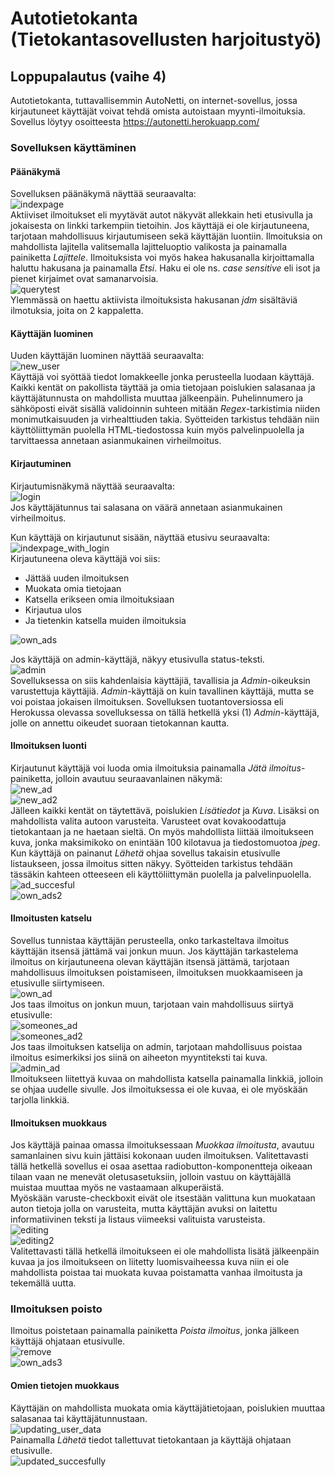 # Autotietokanta (Tietokantasovellusten harjoitustyö)  

## Loppupalautus (vaihe 4)  

Autotietokanta, tuttavallisemmin AutoNetti, on internet-sovellus, jossa kirjautuneet käyttäjät voivat tehdä omista autoistaan myynti-ilmoituksia. Sovellus löytyy osoitteesta https://autonetti.herokuapp.com/  

### Sovelluksen käyttäminen  

#### Päänäkymä
Sovelluksen päänäkymä näyttää seuraavalta:  
![indexpage](photos/index_without_login.png)  
Aktiiviset ilmoitukset eli myytävät autot näkyvät allekkain heti etusivulla ja jokaisesta on linkki tarkempiin
tietoihin. Jos käyttäjä ei ole kirjautuneena, tarjotaan mahdollisuus kirjautumiseen sekä käyttäjän luontiin. Ilmoituksia on mahdollista lajitella valitsemalla lajitteluoptio valikosta ja painamalla painiketta *Lajittele*. Ilmoituksista voi myös hakea hakusanalla kirjoittamalla haluttu hakusana ja painamalla *Etsi*. Haku ei ole ns. *case sensitive* eli isot ja pienet kirjaimet ovat samanarvoisia.  
![querytest](photos/query_test.png)  
Ylemmässä on haettu aktiivista ilmoituksista hakusanan *jdm* sisältäviä ilmotuksia, joita on 2 kappaletta.  

#### Käyttäjän luominen  
Uuden käyttäjän luominen näyttää seuraavalta:  
![new_user](photos/new_user.png)  
Käyttäjä voi syöttää tiedot lomakkeelle jonka perusteella luodaan käyttäjä. Kaikki kentät on pakollista täyttää ja omia tietojaan poislukien salasanaa ja käyttäjätunnusta on mahdollista muuttaa jälkeenpäin. Puhelinnumero ja sähköposti eivät sisällä validoinnin suhteen mitään *Regex*-tarkistimia niiden monimutkaisuuden ja virhealttiuden takia. Syötteiden tarkistus tehdään niin käyttöliittymän puolella HTML-tiedostossa kuin myös palvelinpuolella ja tarvittaessa annetaan asianmukainen virheilmoitus.  

#### Kirjautuminen  
Kirjautumisnäkymä näyttää seuraavalta:  
![login](photos/login_with_user.png)  
Jos käyttäjätunnus tai salasana on väärä annetaan asianmukainen virheilmoitus.  

Kun käyttäjä on kirjautunut sisään, näyttää etusivu seuraavalta:  
![indexpage_with_login](photos/succesful_login.png)  
Kirjautuneena oleva käyttäjä voi siis:  
* Jättää uuden ilmoituksen  
* Muokata omia tietojaan  
* Katsella erikseen omia ilmoituksiaan
* Kirjautua ulos
* Ja tietenkin katsella muiden ilmoituksia  

![own_ads](photos/own_ads_Empty.png)  

Jos käyttäjä on admin-käyttäjä, näkyy etusivulla status-teksti.  
![admin](photos/admin_index.png)  
Sovelluksessa on siis kahdenlaisia käyttäjiä, tavallisia ja *Admin*-oikeuksin varustettuja käyttäjiä. *Admin*-käyttäjä on kuin tavallinen käyttäjä, mutta se voi poistaa jokaisen ilmoituksen. Sovelluksen tuotantoversiossa eli Herokussa olevassa sovelluksessa on tällä hetkellä yksi (1) *Admin*-käyttäjä, jolle on annettu oikeudet suoraan tietokannan kautta.  

#### Ilmoituksen luonti  
Kirjautunut käyttäjä voi luoda omia ilmoituksia painamalla *Jätä ilmoitus*-painiketta, jolloin avautuu seuraavanlainen näkymä:  
![new_ad](photos/new_ad1.png)  
![new_ad2](photos/new_ad2.png)  
Jälleen kaikki kentät on täytettävä, poislukien *Lisätiedot* ja *Kuva*. Lisäksi on mahdollista valita autoon varusteita. Varusteet ovat kovakoodattuja tietokantaan ja ne haetaan sieltä. On myös mahdollista liittää ilmoitukseen kuva, jonka maksimikoko on enintään 100 kilotavua ja tiedostomuotoa *jpeg*.   
Kun käyttäjä on painanut *Lähetä* ohjaa sovellus takaisin etusivulle listaukseen, jossa ilmoitus sitten näkyy. Syötteiden tarkistus tehdään tässäkin kahteen otteeseen eli käyttöliittymän puolella ja palvelinpuolella.  
![ad_succesful](photos/car_added_succesfully.png)  
![own_ads2](photos/own_ads.png)

#### Ilmoitusten katselu  
Sovellus tunnistaa käyttäjän perusteella, onko tarkasteltava ilmoitus käyttäjän itsensä jättämä vai jonkun muun. Jos käyttäjän tarkastelema ilmoitus on kirjautuneena olevan käyttäjän itsensä jättämä, tarjotaan mahdollisuus ilmoituksen poistamiseen, ilmoituksen muokkaamiseen ja etusivulle siirtymiseen.  
![own_ad](photos/viewing_own_ad.png)  
Jos taas ilmoitus on jonkun muun, tarjotaan vain mahdollisuus siirtyä etusivulle:  
![someones_ad](photos/visitor_ad1.png)  
![someones_ad2](photos/visitor_ad2.png)  
Jos taas ilmoituksen katselija on admin, tarjotaan mahdollisuus poistaa ilmoitus esimerkiksi jos siinä on aiheeton myyntiteksti tai kuva.  
![admin_ad](photos/viewing_as_Admin.png)  
Ilmoitukseen liitettyä kuvaa on mahdollista katsella painamalla linkkiä, jolloin se ohjaa uudelle sivulle. Jos ilmoituksessa ei ole kuvaa, ei ole myöskään tarjolla linkkiä.

#### Ilmoituksen muokkaus
Jos käyttäjä painaa omassa ilmoituksessaan *Muokkaa ilmoitusta*, avautuu samanlainen sivu kuin jättäisi kokonaan uuden ilmoituksen. Valitettavasti tällä hetkellä sovellus ei osaa asettaa radiobutton-komponentteja oikeaan tilaan vaan ne menevät oletusasetuksiin, jolloin vastuu on käyttäjällä muistaa muuttaa myös ne vastaamaan alkuperäistä.  
Myöskään varuste-checkboxit eivät ole itsestään valittuna kun muokataan auton tietoja jolla on varusteita, mutta käyttäjän avuksi on laitettu informatiivinen teksti ja listaus viimeeksi valituista varusteista.  
![editing](photos/editing_own_ad1.png)  
![editing2](photos/edit2.png)  
Valitettavasti tällä hetkellä ilmoitukseen ei ole mahdollista lisätä jälkeenpäin kuvaa ja jos ilmoitukseen on liitetty luomisvaiheessa kuva niin ei ole mahdollista poistaa tai muokata kuvaa poistamatta vanhaa ilmoitusta ja tekemällä uutta.  

### Ilmoituksen poisto  
Ilmoitus poistetaan painamalla painiketta *Poista ilmoitus*, jonka jälkeen käyttäjä ohjataan etusivulle.  
![remove](photos/ad_removed_succesfully.png)  
![own_ads3](photos/own_ads2.png)  

#### Omien tietojen muokkaus  
Käyttäjän on mahdollista muokata omia käyttäjätietojaan, poislukien muuttaa salasanaa tai käyttäjätunnustaan.  
![updating_user_data](photos/change_user_info.png)  
Painamalla *Lähetä* tiedot tallettuvat tietokantaan ja käyttäjä ohjataan etusivulle.  
![updated_succesfully](photos/user_info_changed_succesfully.png)  